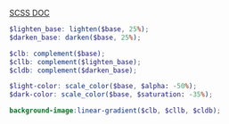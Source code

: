 [SCSS DOC](http://sass-lang.com/documentation/Sass/Script/Functions.html)

```scss
$lighten_base: lighten($base, 25%);
$darken_base: darken($base, 25%);

$clb: complement($base);
$cllb: complement($lighten_base);
$cldb: complement($darken_base);

$light-color: scale_color($base, $alpha: -50%);
$dark-color: scale_color($base, $saturation: -35%);

background-image:linear-gradient($clb, $cllb, $cldb);
```